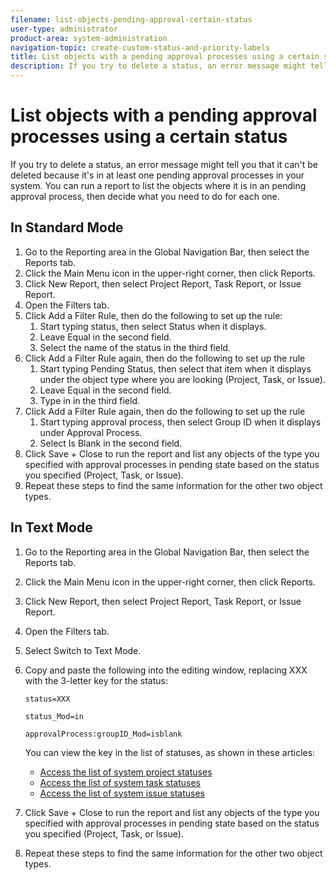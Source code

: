 ```yaml
---
filename: list-objects-pending-approval-certain-status
user-type: administrator
product-area: system-administration
navigation-topic: create-custom-status-and-priority-labels
title: List objects with a pending approval processes using a certain status
description: If you try to delete a status, an error message might tell you that it can't be deleted because it's being used in pending approval processes on objects in your system. If you want to find and review those objects to decide what you need to do, you can run a report that lists them.
---
```


# List objects with a pending approval processes using a certain status

<!-- Mini toc link to this is drafted and also needs to be added to vsc.  -->

If you try to delete a status, an error message might tell you that it can't be deleted because it's in at least one pending approval processes in your system. You can run a report to list the objects where it is in an pending approval process, then decide what you need to do for each one.

## In Standard Mode

1. Go to the Reporting area in the Global Navigation Bar, then select the Reports tab.
1. Click the Main Menu icon  in the upper-right corner, then click Reports.
1. Click New Report, then select Project Report, Task Report, or Issue Report.
1. Open the Filters tab.
1. Click Add a Filter Rule, then do the following to set up the rule:
   1. Start typing status, then select Status when it displays.
   1. Leave Equal in the second field.
   1. Select the name of the status in the third field.
1. Click Add a Filter Rule again, then do the following to set up the rule
   1. Start typing Pending Status, then select that item when it displays under the object type where you are looking (Project, Task, or Issue).
   1. Leave Equal in the second field.
   1. Type in in the third field.
1. Click Add a Filter Rule again, then do the following to set up the rule
   1. Start typing approval process, then select Group ID when it displays under Approval Process.
   1. Select Is Blank in the second field.
1. Click Save + Close to run the report and list any objects of the type you specified with approval processes in pending state based on the status you specified (Project, Task, or Issue).
1. Repeat these steps to find the same information for the other two object types.


## In Text Mode
1. Go to the Reporting area in the Global Navigation Bar, then select the Reports tab.
1. Click the Main Menu icon  in the upper-right corner, then click Reports.
1. Click New Report, then select Project Report, Task Report, or Issue Report.
1. Open the Filters tab.
1. Select Switch to Text Mode.
1. Copy and paste the following into the editing window, replacing XXX with the 3-letter key for the status:

   ```status=XXX```

   ```status_Mod=in```

   ```approvalProcess:groupID_Mod=isblank```

   You can view the key in the list of statuses, as shown in these articles:
   * [Access the list of system project statuses](/project-statuses)
   * [Access the list of system task statuses](/task-statuses)
   * [Access the list of system issue statuses](/issue-statuses)
1. Click Save + Close to run the report and list any objects of the type you specified with approval processes in pending state based on the status you specified (Project, Task, or Issue).
1. Repeat these steps to find the same information for the other two object types.
